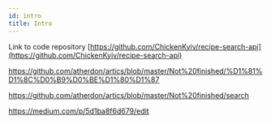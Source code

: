 ```yaml
---
id: intro
title: Intro
---
```


Link to code repository [https://github.com/ChickenKyiv/recipe-search-api](https://github.com/ChickenKyiv/recipe-search-api)



https://github.com/atherdon/artics/blob/master/Not%20finished/%D1%81%D1%8C%D0%B9%D0%BE%D1%80%D1%87

https://github.com/atherdon/artics/blob/master/Not%20finished/search

https://medium.com/p/5d1ba8f6d679/edit

